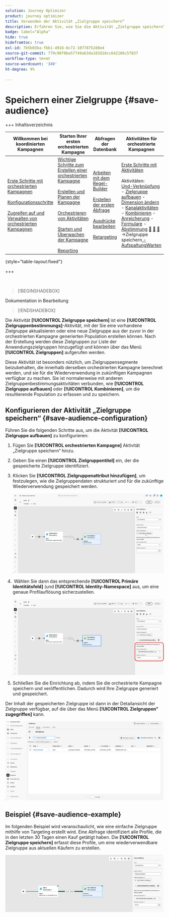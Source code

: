 ```yaml
---
solution: Journey Optimizer
product: journey optimizer
title: Verwenden der Aktivität „Zielgruppe speichern“
description: Erfahren Sie, wie Sie die Aktivität „Zielgruppe speichern“ in einer koordinierten Kampagne verwenden
badge: label="Alpha"
hide: true
hidefromtoc: true
exl-id: 7b5b03ba-fbb1-4916-8c72-10778752d8e4
source-git-commit: 779c90f0be57749a63da103d18cc642106c5f837
workflow-type: tm+mt
source-wordcount: '349'
ht-degree: 9%

---
```


# Speichern einer Zielgruppe {#save-audience}

+++ Inhaltsverzeichnis

| Willkommen bei koordinierten Kampagnen | Starten Ihrer ersten orchestrierten Kampagne | Abfragen der Datenbank | Aktivitäten für orchestrierte Kampagnen |
|---|---|---|---|
| [Erste Schritte mit orchestrierten Kampagnen](../gs-orchestrated-campaigns.md)<br/><br/>[Konfigurationsschritte](../configuration-steps.md)<br/><br/>[Zugreifen auf und Verwalten von orchestrierten Kampagnen](../access-manage-orchestrated-campaigns.md) | [Wichtige Schritte zum Erstellen einer orchestrierten Kampagne](../gs-campaign-creation.md)<br/><br/>[Erstellen und Planen der Kampagne](../create-orchestrated-campaign.md)<br/><br/>[Orchestrieren von Aktivitäten](../orchestrate-activities.md)<br/><br/>[Starten und Überwachen der Kampagne](../start-monitor-campaigns.md)<br/><br/>[Reporting](../reporting-campaigns.md) | [Arbeiten mit dem Regel-Builder](../orchestrated-rule-builder.md)<br/><br/>[Erstellen der ersten Abfrage](../build-query.md)<br/><br/>[Ausdrücke bearbeiten](../edit-expressions.md)<br/><br/>[Retargeting](../retarget.md) | [Erste Schritte mit Aktivitäten](about-activities.md)<br/><br/>Aktivitäten:<br/>[Und-Verknüpfung](and-join.md) - [Zielgruppe aufbauen](build-audience.md) - [Dimension ändern](change-dimension.md) - [Kanalaktivitäten](channels.md) - [Kombinieren](combine.md) - [Anreicherung](deduplication.md) - [Formulare](enrichment.md) - [Abstimmung](fork.md) [&#128279;](reconciliation.md) <b>[&#128279;](save-audience.md)</b> [&#128279;](split.md) ->Zielgruppe speichern[ -AufspaltungWarten](wait.md) |

{style="table-layout:fixed"}

+++

<br/>

>[!BEGINSHADEBOX]

Dokumentation in Bearbeitung

>[!ENDSHADEBOX]

Die Aktivität **[!UICONTROL Zielgruppe speichern]** ist eine **[!UICONTROL Zielgruppenbestimmungs]**-Aktivität, mit der Sie eine vorhandene Zielgruppe aktualisieren oder eine neue Zielgruppe aus der zuvor in der orchestrierten Kampagne generierten Population erstellen können. Nach der Erstellung werden diese Zielgruppen zur Liste der Anwendungszielgruppen hinzugefügt und können über das Menü **[!UICONTROL Zielgruppen]** aufgerufen werden.

Diese Aktivität ist besonders nützlich, um Zielgruppensegmente beizubehalten, die innerhalb derselben orchestrierten Kampagne berechnet werden, und sie für die Wiederverwendung in zukünftigen Kampagnen verfügbar zu machen. Sie ist normalerweise mit anderen Zielgruppenbestimmungsaktivitäten verbunden, wie **[!UICONTROL Zielgruppe aufbauen]** oder **[!UICONTROL Kombinieren]**, um die resultierende Population zu erfassen und zu speichern.

## Konfigurieren der Aktivität „Zielgruppe speichern“ {#save-audience-configuration}

Führen Sie die folgenden Schritte aus, um die Aktivität **[!UICONTROL Zielgruppe aufbauen]** zu konfigurieren:

1. Fügen Sie **[!UICONTROL orchestrierten Kampagne]** Aktivität „Zielgruppe speichern“ hinzu.

1. Geben Sie einen **[!UICONTROL Zielgruppentitel]** ein, der die gespeicherte Zielgruppe identifiziert.

1. Klicken Sie **[!UICONTROL Zielgruppenattribut hinzufügen]**, um festzulegen, wie die Zielgruppendaten strukturiert und für die zukünftige Wiederverwendung gespeichert werden.

   ![](../assets/save-audience-1.png)

1. &#x200B; Wählen Sie dann das entsprechende **[!UICONTROL Primäre Identitätsfeld]** (und **[!UICONTROL Identity-Namespace]** aus, um eine genaue Profilauflösung sicherzustellen.

   ![](../assets/save-audience-2.png)

1. Schließen Sie die Einrichtung ab, indem Sie die orchestrierte Kampagne speichern und veröffentlichen. Dadurch wird Ihre Zielgruppe generiert und gespeichert.

Der Inhalt der gespeicherten Zielgruppe ist dann in der Detailansicht der Zielgruppe verfügbar, auf die über das Menü **[!UICONTROL Zielgruppen“ zugegriffen]** kann.

![](../assets/save-audience-3.png)

## Beispiel {#save-audience-example}

Im folgenden Beispiel wird veranschaulicht, wie eine einfache Zielgruppe mithilfe von Targeting erstellt wird. Eine Abfrage identifiziert alle Profile, die in den letzten 30 Tagen einen Kauf getätigt haben. Die **[!UICONTROL Zielgruppe speichern]** erfasst diese Profile, um eine wiederverwendbare Zielgruppe aus aktuellen Käufern zu erstellen.

![](../assets/save-audience-4.png)
